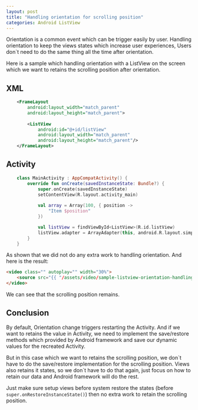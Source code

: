 ```yaml
---
layout: post
title: "Handling orientation for scrolling position"
categories: Android ListView
---
```


Orientation is a common event which can be trigger easily by user. Handling orientation to keep the views states which increase user experiences, Users don\`t need to do the same thing all the time after orientation.

Here is a sample which handling orientation with a ListView on the screen which we want to retains the scrolling position after orientation.

XML
---

```xml
	<FrameLayout
		android:layout_width="match_parent"
		android:layout_height="match_parent">
		
		<ListView
			android:id="@+id/listView"
			android:layout_width="match_parent"
			android:layout_height="match_parent"/>
	</FrameLayout>
```	
Activity
---
```kotlin
	class MainActivity : AppCompatActivity() {
		override fun onCreate(savedInstanceState: Bundle?) {
			super.onCreate(savedInstanceState)
			setContentView(R.layout.activity_main)
	
		    val array = Array(100, { position ->
				"Item $position"
			})

	        val listView = findViewById<ListView>(R.id.listView)
	  		listView.adapter = ArrayAdapter(this, android.R.layout.simple_list_item_1, array)
		}
	}
```
As shown that we did not do any extra work to handling orientation. 
And here is the result:

```html
<video class="" autoplay="" width="30%">
	<source src="{{ "/assets/video/sample-listview-orientation-handling.webm" | absolute_url }}" type="video/webm" >
</video>
```
We can see that the scrolling position remains.

Conclusion
---

By default, Orientation change triggers restarting the Activity. And if we want to retains the value in Activity, we need to implement the save/restore methods which provided by Android framework and save our dynamic values for the recreated Activity.

But in this case which we want to retains the scrolling position, we don\`t have to do the save/restore implementation for the scrolling position. Views also retains it states, so we don\`t have to do that again, just focus on how to retain our data and Android framework will do the rest. 

Just make sure setup views before system restore the states (before `super.onRestoreInstanceState()`) then no extra work to retain the scrolling position.


 
